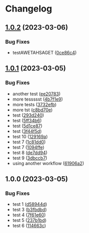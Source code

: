 # Changelog

## [1.0.2](https://github.com/builder555/testrelease/compare/v1.0.1...v1.0.2) (2023-03-06)


### Bug Fixes

* testAWETAHSAGET ([0ce86c4](https://github.com/builder555/testrelease/commit/0ce86c4b84cd5d4f022da322175c1026cb1f8413))

## [1.0.1](https://github.com/builder555/testrelease/compare/v1.0.0...v1.0.1) (2023-03-05)


### Bug Fixes

* another test ([ee20783](https://github.com/builder555/testrelease/commit/ee207831c9f72fbf74c2f460b53f3827d61a8da5))
* more tessssst ([4b7f1e9](https://github.com/builder555/testrelease/commit/4b7f1e9ee7d943f90fc3370e5f6309eb2edb95fb))
* more tests ([3732efb](https://github.com/builder555/testrelease/commit/3732efbb6c052415e09fe287483a879861bb55bf))
* more tst ([c8bd70e](https://github.com/builder555/testrelease/commit/c8bd70e96698f2d26a25497216561b0537819a81))
* test ([293d240](https://github.com/builder555/testrelease/commit/293d2406008df6d83bffc162f16d129d9bf36730))
* test ([5ff34b6](https://github.com/builder555/testrelease/commit/5ff34b6c7445783bf47ec4c351c7e153d77351cb))
* test ([5d1ce87](https://github.com/builder555/testrelease/commit/5d1ce877d0307e89ee28b057d20557453c8649de))
* test ([3f44f5d](https://github.com/builder555/testrelease/commit/3f44f5d38752f75aa2611ce2ce0862b09c698043))
* test 10 ([129169a](https://github.com/builder555/testrelease/commit/129169ae8ded64b70f0504671def7e88436dd350))
* test 7 ([1c81dd0](https://github.com/builder555/testrelease/commit/1c81dd073356964bc039bdce087fcf00afd4d552))
* test 7 ([1094ffe](https://github.com/builder555/testrelease/commit/1094ffe07983fce5b2599ada85fb4c6a53bb062f))
* test 8 ([de7dd94](https://github.com/builder555/testrelease/commit/de7dd947b8d5d3bf1c06c8a1acf386473ed12f74))
* test 9 ([3dbccb7](https://github.com/builder555/testrelease/commit/3dbccb760b2612e55d1e83e2fd6d38492d4c7bd8))
* using another workflow ([61906a2](https://github.com/builder555/testrelease/commit/61906a23375d242e63ef5c70980a03e3ab1a2ed4))

## 1.0.0 (2023-03-05)


### Bug Fixes

* test 1 ([d58944d](https://github.com/builder555/testrelease/commit/d58944d6b4867475de131fde0989f17313cf1d42))
* test 3 ([b3fbdbd](https://github.com/builder555/testrelease/commit/b3fbdbd5b6b40dfd30ea332960366d84092453c5))
* test 4 ([7f61e60](https://github.com/builder555/testrelease/commit/7f61e6038a54adb8dc43682b85f977ead3a97579))
* test 5 ([237b1bd](https://github.com/builder555/testrelease/commit/237b1bd65e56df2f8f89507d91fa64ec6a6d7da0))
* test 6 ([114663c](https://github.com/builder555/testrelease/commit/114663cab21460cb6c1fc0bc2491c3dc4ba1762c))
